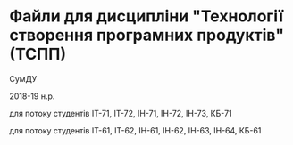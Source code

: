 # Файли для дисципліни "Технології створення програмних продуктів" (ТСПП) 

СумДУ

2018-19 н.р.

для потоку студентів ІТ-71, ІТ-72, ІН-71, ІН-72, ІН-73, КБ-71

для потоку студентів ІТ-61, ІТ-62, ІН-61, ІН-62, ІН-63, ІН-64, КБ-61
